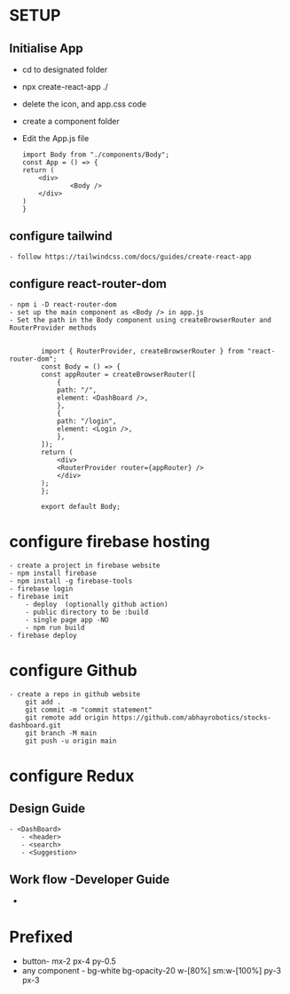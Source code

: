 # SETUP
## Initialise App
-   cd to designated folder
-   npx create-react-app ./
-   delete the icon, and app.css code
-   create a component folder
-   Edit the App.js file
    
        import Body from "./components/Body";
        const App = () => {
        return (
            <div>
                    <Body />
            </div>
        )
        }
##    configure tailwind 
    - follow https://tailwindcss.com/docs/guides/create-react-app

##   configure react-router-dom
    - npm i -D react-router-dom
    - set up the main component as <Body /> in app.js
    - Set the path in the Body component using createBrowserRouter and RouterProvider methods
            
            
            import { RouterProvider, createBrowserRouter } from "react-router-dom";
            const Body = () => {
            const appRouter = createBrowserRouter([
                {
                path: "/",
                element: <DashBoard />,
                },
                {
                path: "/login",
                element: <Login />,
                },
            ]);
            return (
                <div>
                <RouterProvider router={appRouter} />
                </div>
            );
            };

            export default Body;
# configure firebase hosting
    - create a project in firebase website
    - npm install firebase
    - npm install -g firebase-tools
    - firebase login
    - firebase init
        - deploy  (optionally github action)
        - public directory to be :build 
        - single page app -NO
        - npm run build
    - firebase deploy

# configure Github
    - create a repo in github website
        git add .
        git commit -m "commit statement"
        git remote add origin https://github.com/abhayrobotics/stocks-dashboard.git
        git branch -M main
        git push -u origin main

# configure Redux


## Design Guide
    - <DashBoard>
       - <header>
       - <search>
       - <Suggestion>

## Work flow -Developer Guide
-   

# Prefixed 
- button- mx-2 px-4 py-0.5
- any component - bg-white bg-opacity-20  w-[80%] sm:w-[100%] py-3 px-3 